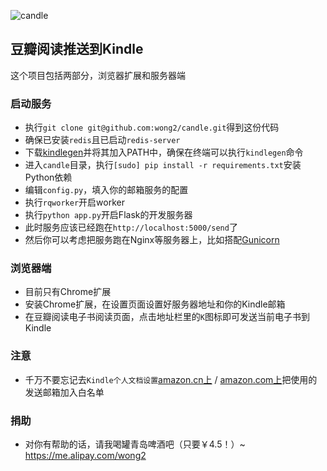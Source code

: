 ![candle](http://img3.douban.com/view/photo/photo/public/p2152409025.jpg)

## 豆瓣阅读推送到Kindle

这个项目包括两部分，浏览器扩展和服务器端

### 启动服务

* 执行`git clone git@github.com:wong2/candle.git`得到这份代码
* 确保已安装`redis`且已启动`redis-server`
* 下载[kindlegen](http://www.amazon.com/gp/feature.html?ie=UTF8&docId=1000765211)并将其加入PATH中，确保在终端可以执行`kindlegen`命令
* 进入`candle`目录，执行`[sudo] pip install -r requirements.txt`安装Python依赖
* 编辑`config.py`，填入你的邮箱服务的配置
* 执行`rqworker`开启worker
* 执行`python app.py`开启Flask的开发服务器
* 此时服务应该已经跑在`http://localhost:5000/send`了
* 然后你可以考虑把服务跑在Nginx等服务器上，比如搭配[Gunicorn](http://gunicorn.org/)

### 浏览器端

* 目前只有Chrome扩展
* 安装Chrome扩展，在设置页面设置好服务器地址和你的Kindle邮箱
* 在豆瓣阅读电子书阅读页面，点击地址栏里的`K`图标即可发送当前电子书到Kindle

### 注意

* 千万不要忘记去`Kindle个人文档设置`[amazon.cn上](https://www.amazon.cn/gp/digital/fiona/manage?ie=UTF8&ref_=gno_yam_myk#pdocSettings)
/ [amazon.com上](https://www.amazon.com/gp/digital/fiona/manage?ie=UTF8&ref_=gno_yam_myk#pdocSettings)把使用的发送邮箱加入白名单

### 捐助

* 对你有帮助的话，请我喝罐青岛啤酒吧（只要￥4.5！）~ <https://me.alipay.com/wong2>
